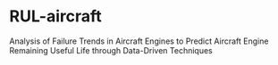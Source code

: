 # RUL-aircraft
Analysis of Failure Trends in Aircraft Engines to Predict Aircraft Engine Remaining Useful Life through Data-Driven Techniques
